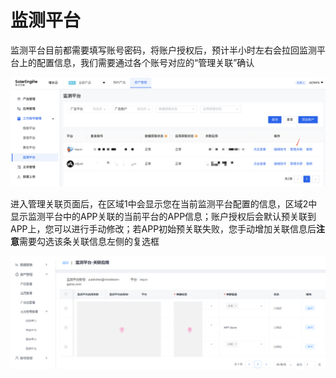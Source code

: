 # 监测平台

监测平台目前都需要填写账号密码，将账户授权后，预计半小时左右会拉回监测平台上的配置信息，我们需要通过各个账号对应的“管理关联”确认

![](<../../../.gitbook/assets/image (136).png>)

进入管理关联页面后，在区域1中会显示您在当前监测平台配置的信息，区域2中显示监测平台中的APP关联的当前平台的APP信息；账户授权后会默认预关联到APP上，您可以进行手动修改；若APP初始预关联失败，您手动增加关联信息后**注意**需要勾选该条关联信息左侧的复选框

![](<../../../.gitbook/assets/image (57).png>)

